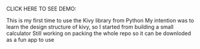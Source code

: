 CLICK HERE TO SEE DEMO:

This is my first time to use the Kivy library from Python
My intention was to learn the design structure of kivy, so I started from building a small calculator
Still working on packing the whole repo so it can be downloded as a fun app to use
